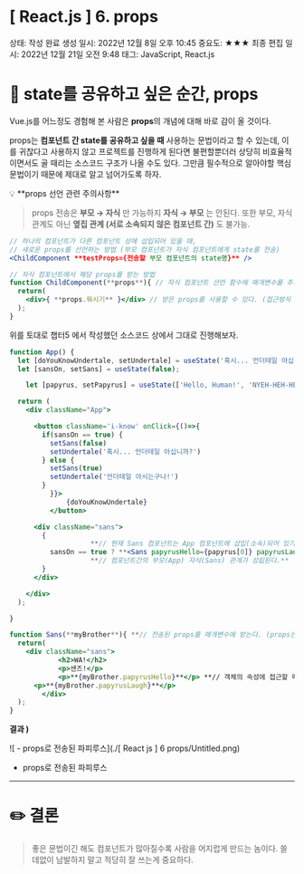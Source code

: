 # [ React.js ] 6. props

상태: 작성 완료
생성 일시: 2022년 12월 8일 오후 10:45
중요도: ★★★
최종 편집 일시: 2022년 12월 21일 오전 9:48
태그: JavaScript, React.js

# 🤝 state를 공유하고 싶은 순간, props

  Vue.js를 어느정도 경험해 본 사람은 **props**의 개념에 대해 바로 감이 올 것이다.

  props는 **컴포넌트 간 state를 공유하고 싶을 때** 사용하는 문법이라고 할 수 있는데,
  이를 귀찮다고 사용하지 않고 프로젝트를 진행하게 된다면 불편할뿐더러 상당히 비효율적이면서도 골 때리는 소스코드 구조가 나올 수도 있다.
  그만큼 필수적으로 알아야할 핵심 문법이기 때문에 제대로 알고 넘어가도록 하자.  

<aside>
💡 **props 선언 관련 주의사항**
    </aside>

> props 전송은 **부모 → 자식** 만 가능하지 **자식 → 부모** 는 안된다.
또한 부모, 자식 관계도 아닌 **옆집 관계 (서로 소속되지 않은 컴포넌트 간)** 도 불가능.
> 
</aside>

```jsx
// 하나의 컴포넌트가 다른 컴포넌트 상에 삽입되어 있을 때,
// 새로운 props를 선언하는 방법 (부모 컴포넌트가 자식 컴포넌트에게 state를 전송)
<ChildComponent **testProps={전송할 부모 컴포넌트의 state명}** />

// 자식 컴포넌트에서 해당 props를 받는 방법
function ChildComponent(**props**){ // 자식 컴포넌트 선언 함수에 매개변수를 추가해준다.
  return(
    <div>{ **props.뭐시기** }</div> // 받은 props를 사용할 수 있다. (접근방식 -> props.~)
  );
}
```

  위를 토대로 챕터5 에서 작성했던 소스코드 상에서 그대로 진행해보자.

```jsx
function App() {
  let [doYouKnowUndertale, setUndertale] = useState('혹시... 언더테일 아십니까?');
  let [sansOn, setSans] = useState(false);

	let [papyrus, setPapyrus] = useState(['Hello, Human!', 'NYEH-HEH-HEH!']); **// 해당 state를 전송할 것이다.**

  return (
    <div className="App">

      <button className='i-know' onClick={()=>{
        if(sansOn == true) {
          setSans(false)
          setUndertale('혹시... 언더테일 아십니까?')
        } else {
          setSans(true)
          setUndertale('언더테일 아시는구나!')
        }
		  }}>
			  {doYouKnowUndertale}
		  </button>

      <div className="sans">
        {
					**// 현재 Sans 컴포넌트는 App 컴포넌트에 삽입(소속)되어 있기에,**
          sansOn == true ? **<Sans papyrusHello={papyrus[0]} papyrusLaugh={papyrus[1]}/>** : null
					**// 컴포넌트간의 부모(App) 자식(Sans) 관계가 성립된다.** 
        }
      </div>

    </div>
  );

}

function Sans(**myBrother**){ **// 전송된 props를 매개변수에 받는다. (props는 Object 형식이다.)**
  return(
    <div className="sans">
			<h2>WA!</h2>
			<p>샌즈!</p>
			<p>**{myBrother.papyrusHello}**</p> **// 객체의 속성에 접근할 때는 .연산자**
      <p>**{myBrother.papyrusLaugh}**</p>
		</div>
  );
}
```

  **결과 )**

![  -  props로 전송된 파피루스](./[ React js ] 6 props/Untitled.png)

  -  props로 전송된 파피루스

---

# ✏️ 결론

> 좋은 문법이긴 해도 컴포넌트가 많아질수록 사람을 어지럽게 만드는 놈이다.
쓸데없이 남발하지 말고 적당히 잘 쓰는게 중요하다.